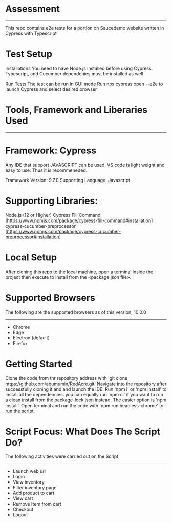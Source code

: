 # Assessment
****************************************************************

This repo contains e2e tests for a portion on Saucedemo website written in Cypress with Typescript

# Test Setup

Installations You need to have Node.js installed before using Cypress. Typescript, and Cucumber dependenies must be installed as well

Run Tests The test can be run in GUI mode Run npx cypress open --e2e to launch Cypress and select desired browser

# Tools, Framework and Liberaries Used
****************************************************************
# Framework: Cypress

Any IDE that support JAVASCRIPT can be used, VS code is light weight and easy to use. Thus it is recommeneded.

Framework Version: 9.7.0 Supporting Language: Javascript

# Supporting Libraries:

Node.js (12 or Higher)
Cypress Fill Command [https://www.npmjs.com/package/cypress-fill-command#installation]
cypress-cucumber-preprocessor [https://www.npmjs.com/package/cypress-cucumber-preprocessor#installation]
# Local Setup
After cloning this repo to the local machine, open a terminal inside the project then execute to install from the <package.json file>.


# Supported Browsers
The following are the supported browsers as of this version; 10.0.0
****************************************************************

* Chrome
* Edge
* Electron (default)
* Firefox

# Getting Started
Clone the code from thr repository address with 'git clone https://github.com/abumumin/RedAcre.git' Navigate into the repository after successfully cloning it and and launch the IDE. Run 'npm i' or 'npm install' to install all the dependencies. you can equally run 'npm ci' if you want to run a clean install from the package-lock.json instead. The easier option is 'npm install'. Open terminal and run the code with 'npm run headless-chrome' to run the script.

# Script Focus: What Does The Script Do?
The following activities were carried out on the Script
****************************************************************

* Launch web url
* Login
* View inventory
* Filter inventory page
* Add product to cart
* View cart
* Remove Item from cart
* Checkout
* Logout
